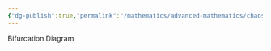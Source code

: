```yaml
---
{"dg-publish":true,"permalink":"/mathematics/advanced-mathematics/chaos-theory/","dgPassFrontmatter":true}
---
```


Bifurcation Diagram